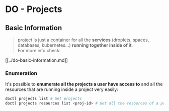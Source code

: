 # DO - Projects

## Basic Information

> project is just a container for all the **services** (droplets, spaces, databases, kubernetes...) **running together inside of it**.\
> For more info check:

[[../do-basic-information.md]]

### Enumeration

It's possible to **enumerate all the projects a user have access to** and all the resources that are running inside a project very easily:

```bash
doctl projects list # Get projects
doctl projects resources list <proj-id> # Get all the resources of a project
```

